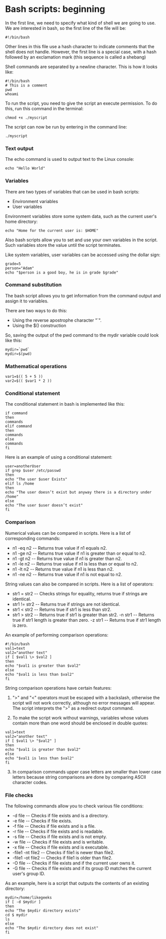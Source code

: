 # Bash scripts: beginning

In the first line, we need to specify what kind of shell we are going to use. We are interested in bash, so the first line of the file will be:
```shell
#!/bin/bash
```

Other lines in this file use a hash character to indicate comments that the shell does not handle. However, the first line is a special case, with a hash followed by an exclamation mark (this sequence is called a shebang)

Shell commands are separated by a newline character. This is how it looks like:
```shell
#!/bin/bash
# This is a comment
pwd
whoami
```

To run the script, you need to give the script an execute permission. To do this, run this command in the terminal:

```shell
chmod +x ./myscript
```

The script can now be run by entering in the command line:
```shell
./myscript
```

### Text output

The echo command is used to output text to the Linux console:
```shell
echo "Hello World"
```

### Variables

There are two types of variables that can be used in bash scripts:
- Environment variables
- User variables

Environment variables store some system data, such as the current user's home directory:
```shell
echo "Home for the current user is: $HOME"
```

Also bash scripts allow you to set and use your own variables in the script. Such variables store the value until the script terminates.

Like system variables, user variables can be accessed using the dollar sign:

```shell
grade=5
person="Adam"
echo "$person is a good boy, he is in grade $grade"
```

### Command substitution

The bash script allows you to get information from the command output and assign it to variables.

There are two ways to do this:

- Using the reverse apostrophe character "`".
- Using the $() construction

So, saving the output of the pwd command to the mydir variable could look like this:
```shell
mydir=`pwd`
mydir=$(pwd)
```

### Mathematical operations

 
```shell
var1=$(( 5 + 5 ))
var2=$(( $var1 * 2 ))
```

### Conditional statement

The conditional statement in bash is implemented like this:
```shell
if command
then
commands
elif command
then
commands
else
commands
fi
```

Here is an example of using a conditional statement:
```shell
user=anotherUser
if grep $user /etc/passwd
then
echo "The user $user Exists"
elif ls /home
then
echo "The user doesn’t exist but anyway there is a directory under /home"
else
echo "The user $user doesn’t exist"
fi
```

### Comparison

Numerical values can be compared in scripts. Here is a list of corresponding commands:
- n1 -eq n2 -- Returns true value if n1 equals n2.
- n1 -ge n2 -- Returns true value if n1 is greater than or equal to n2.
- n1 -gt n2 -- Returns true value if n1 is greater than n2.
- n1 -le n2 -- Returns true value if n1 is less than or equal to n2.
- n1 -lt n2 -- Returns true value if n1 is less than n2.
- n1 -ne n2 -- Returns true value if n1 is not equal to n2.

String values can also be compared in scripts. Here is a list of operators:
- str1 = str2 -- Checks strings for equality, returns true if strings are identical.
- str1 != str2 -- Returns true if strings are not identical.
- str1 < str2 -- Returns true if str1 is less than str2.
- str1 > str2 -- Returns true if str1 is greater than str2.
  -n str1 -- Returns true if str1 length is greater than zero.
  -z str1 -- Returns true if str1 length is zero.

An example of performing comparison operations:
```shell
#!/bin/bash
val1=text
val2="another text"
if [ $val1 \> $val2 ]
then
echo "$val1 is greater than $val2"
else
echo "$val1 is less than $val2"
fi
```

String comparison operations have certain features:

1. ">" and "<" operators must be escaped with a backslash, otherwise the script will not work correctly, although no error messages will appear. The script interprets the ">" as a redirect output command.

2. To make the script work without warnings, variables whose values contain more than one word should be enclosed in double quotes:
```shell
val1=text
val2="another text"
if [ $val1 \> "$val2" ]
then
echo "$val1 is greater than $val2"
else
echo "$val1 is less than $val2"
fi
```

3. In comparison commands upper case letters are smaller than lower case letters because string comparisons are done by comparing ASCII character codes.

### File checks

The following commands allow you to check various file conditions:
- -d file -- Checks if file exists and is a directory.
- -e file -- Checks if file exists.
- -f file -- Checks if file exists and is a file.
- -r file -- Checks if file exists and is readable.
- -s file -- Checks if file exists and is not empty.
- -w file -- Checks if file exists and is writable.
- -x file -- Checks if file exists and is executable.
- -file1 -nt file2 -- Checks if file1 is newer than file2.
- -file1 -ot file2 -- Checks if file1 is older than file2.
- -O file -- Checks if file exists and if the current user owns it.
- -G file -- Checks if file exists and if its group ID matches the current user's group ID.

As an example, here is a script that outputs the contents of an existing directory:
```shell
mydir=/home/likegeeks
if [ -d $mydir ]
then
echo "The $mydir directory exists"
cd $ mydir
ls
else
echo "The $mydir directory does not exist"
fi
```

